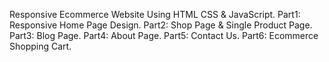Responsive Ecommerce Website Using HTML CSS & JavaScript.
 Part1: Responsive Home Page Design.
 Part2: Shop Page & Single Product Page.
 Part3: Blog Page.
 Part4: About Page.
 Part5: Contact Us.
 Part6: Ecommerce Shopping Cart.
